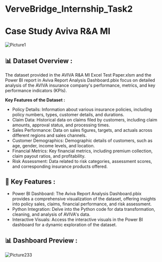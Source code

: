 # VerveBridge_Internship_Task2

# Case Study Aviva R&A MI

![Picture1](https://github.com/user-attachments/assets/694ac7e9-8c5f-4262-8de1-7d8bd9300e4f)


## 📊 Dataset Overview :

The dataset provided in the AVIVA R&A MI Excel Test Paper.xlsm and the Power BI report in Aviva Report Analysis Dashboard.pbix focus on detailed analysis of the AVIVA insurance company's performance, metrics, and key performance indicators (KPIs).

**Key Features of the Dataset :**

- Policy Details: Information about various insurance policies, including policy numbers, types, customer details, and durations.
- Claim Data: Historical data on claims filed by customers, including claim amounts, approval status, and processing times.
- Sales Performance: Data on sales figures, targets, and actuals across different regions and sales channels.
- Customer Demographics: Demographic details of customers, such as age, gender, income levels, and location.
- Financial Metrics: Key financial metrics, including premium collection, claim payout ratios, and profitability.
- Risk Assessment: Data related to risk categories, assessment scores, and corresponding insurance products offered.

## 🚀 Key Features :

- Power BI Dashboard: The Aviva Report Analysis Dashboard.pbix provides a comprehensive visualization of the dataset, offering insights into policy sales, claims, financial performance, and risk assessment.
- Python Integration: Delve into the Python code for data transformation, cleaning, and analysis of AVIVA's data.
- Interactive Visuals: Access the interactive visuals in the Power BI dashboard for a dynamic exploration of the dataset.

## 📊 Dashboard Preview :

![Picture233](https://github.com/user-attachments/assets/50637a2e-acb1-4779-bd04-d984ab2a3a97)







